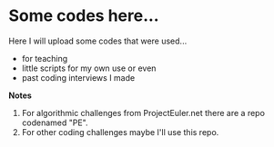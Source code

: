 # Some codes here...

Here I will upload some codes that were used...

- for teaching
- little scripts for my own use or even
- past coding interviews I made


**Notes**

1. For algorithmic challenges from ProjectEuler.net there are a repo codenamed "PE".
2. For other coding challenges maybe I'll use this repo.

